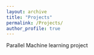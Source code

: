 ```yaml
---
layout: archive
title: "Projects"
permalink: /Projects/
author_profile: true
---
```


Parallel Machine learning project